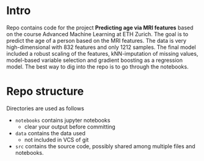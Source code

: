 # Intro
Repo contains code for the project **Predicting age via MRI features** based on the course Advanced Machine Learning at ETH Zurich. 
The goal is to predict the age of a person based on the MRI features. The data is very high-dimensional with 832 features and only 1212 samples.
The final model included a robust scaling of the features, kNN-imputation of missing values, model-based variable selection and gradient boosting as a regression model.
The best way to dig into the repo is to go through the notebooks. 

# Repo structure
Directories are used as follows
- `notebooks` contains jupyter notebooks
  - clear your output before committing
- `data` contains the data used 
  - not included in VCS of git
- `src` contains the source code, possibly shared among multiple files and notebooks. 
